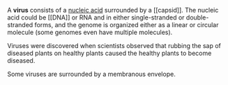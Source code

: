 A **virus** consists of a [nucleic acid](../Biological-Molecules/Nucleic-Acid/) surrounded by a [[capsid]]. The nucleic acid could be [[DNA]] or RNA and in either single-stranded or double-stranded forms, and the genome is organized either as a linear or circular molecule (some genomes even have multiple molecules). 

Viruses were discovered when scientists observed that rubbing the sap of diseased plants on healthy plants caused the healthy plants to become diseased. 

Some viruses are surrounded by a membranous envelope.
